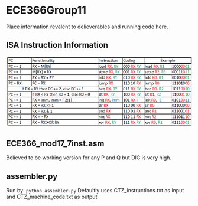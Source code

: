 # ECE366Group11

Place information revalent to delieverables and running code here.

## ISA Instruction Information

![alt text](https://github.com/lohe987/ECE366Group11/blob/master/ISA_Table.PNG)

## ECE366_mod17_7inst.asm

Believed to be working version for any P and Q but DIC is very high.

## assembler.py

Run by:
`python assembler.py`
Defaultly uses CTZ_instructions.txt as input and CTZ_machine_code.txt as output 
